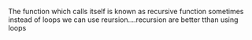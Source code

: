 The function which calls itself is known as recursive function
sometimes instead of loops we can use reursion....recursion are better tthan using loops